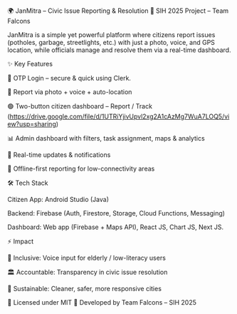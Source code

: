 🌍 JanMitra – Civic Issue Reporting & Resolution
🚀 SIH 2025 Project – Team Falcons

JanMitra is a simple yet powerful platform where citizens report issues (potholes, garbage, streetlights, etc.) with just a photo, voice, and GPS location, while officials manage and resolve them via a real-time dashboard.

✨ Key Features

🔑 OTP Login – secure & quick using Clerk.

📸 Report via photo + voice + auto-location

🟢 Two-button citizen dashboard – Report / Track (https://drive.google.com/file/d/1UTRiYjivUpvl2xg2A1cAzMg7WuA7LOQ5/view?usp=sharing)

📊 Admin dashboard with filters, task assignment, maps & analytics

🔔 Real-time updates & notifications

📶 Offline-first reporting for low-connectivity areas

🛠️ Tech Stack

Citizen App: Android Studio (Java)

Backend: Firebase (Auth, Firestore, Storage, Cloud Functions, Messaging)

Dashboard: Web app (Firebase + Maps API), React JS, Chart JS, Next JS.

⚡ Impact

👥 Inclusive: Voice input for elderly / low-literacy users

🏛️ Accountable: Transparency in civic issue resolution

🌱 Sustainable: Cleaner, safer, more responsive cities

📜 Licensed under MIT
👥 Developed by Team Falcons – SIH 2025

